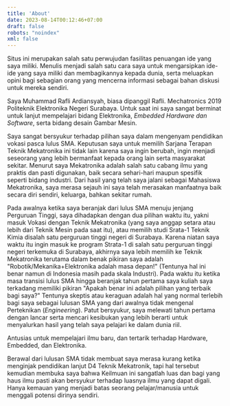 ```yaml
---
title: 'About'
date: 2023-08-14T00:12:46+07:00
draft: false
robots: "noindex"
xml: false
---
```


Situs ini merupakan salah satu perwujudan fasilitas penuangan ide yang saya miliki. Menulis menjadi salah satu cara saya untuk mengarsipkan ide-ide yang saya miliki dan membagikannya kepada dunia, serta meluapkan opini bagi sebagian orang yang mencerna informasi sebagai bahan diskusi untuk mereka sendiri.

Saya Muhammad Rafli Ardiansyah, biasa dipanggil Rafli. Mechatronics 2019 Politeknik Elektronika Negeri Surabaya. Untuk saat ini saya sangat berminat untuk lanjut mempelajari bidang Elektronika, *Embedded Hardware dan Software*, serta bidang desain Gambar Mesin.

Saya sangat bersyukur terhadap pilihan saya dalam mengenyam pendidikan vokasi pasca lulus SMA. Keputusan saya untuk memilih Sarjana Terapan Teknik Mekatronika ini tidak lain karena saya ingin berubah, ingin menjadi seseorang yang lebih bermanfaat kepada orang lain serta masyarakat sekitar. Menurut saya Mekatronika adalah salah satu cabang ilmu yang praktis dan pasti digunakan, baik secara sehari-hari maupun spesifik seperti bidang industri. Dari hasil yang telah saya jalani sebagai Mahasiswa Mekatronika, saya merasa sejauh ini saya telah merasakan manfaatnya baik secara diri sendiri, keluarga, bahkan sekitar rumah.

Pada awalnya ketika saya beranjak dari lulus SMA menuju jenjang Perguruan Tinggi, saya dihadapkan dengan dua pilihan waktu itu, yakni masuk Vokasi dengan Teknik Mekatronika (yang saya anggap setara atau lebih dari Teknik Mesin pada saat itu), atau memilih studi Srata-1 Teknik Kimia disalah satu perguruan tinggi negeri di Surabaya. Karena niatan saya waktu itu ingin masuk ke program Strata-1 di salah satu perguruan tinggi negeri terkemuka di Surabaya, akhirnya saya lebih memilih ke Teknik Mekatronika terutama dalam benak pikiran saya adalah "Robotik/Mekanika+Elektronika adalah masa depan!" (Tentunya hal ini benar namun di Indonesia masih pada skala Industri). Pada waktu itu ketika masa transisi lulus SMA hingga beranjak tahun pertama saya kuliah saya terkadang memiliki pikiran "Apakah benar ini adalah pilihan yang terbaik bagi saya?" Tentunya skeptis atau keraguan adalah hal yang normal terlebih bagi saya sebagai lulusan SMA yang dari awalnya tidak mengenal Perteknikan (*Engineering*). Patut bersyukur, saya melewati tahun pertama dengan lancar serta mencari kesibukan yang lebih berarti untuk menyalurkan hasil yang telah saya pelajari ke dalam dunia riil.

Antusias untuk mempelajari ilmu baru, dan tertarik terhadap Hardware, Embedded, dan Elektronika.

Berawal dari lulusan SMA tidak membuat saya merasa kurang ketika menginjak pendidikan lanjut D4 Teknik Mekatronik, tapi hal tersebut kemudian membuka saya bahwa Keilmuan ini sangatlah luas dan bagi yang haus ilmu pasti akan bersyukur terhadap luasnya ilmu yang dapat digali. Hanya kemauan yang menjadi batas seorang pelajar/manusia untuk menggali potensi dirinya sendiri.
